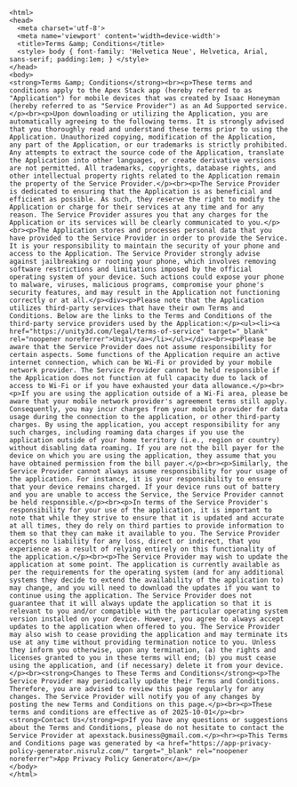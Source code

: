<!DOCTYPE html>
    <html>
    <head>
      <meta charset='utf-8'>
      <meta name='viewport' content='width=device-width'>
      <title>Terms &amp; Conditions</title>
      <style> body { font-family: 'Helvetica Neue', Helvetica, Arial, sans-serif; padding:1em; } </style>
    </head>
    <body>
    <strong>Terms &amp; Conditions</strong><br><p>These terms and conditions apply to the Apex Stack app (hereby referred to as "Application") for mobile devices that was created by Isaac Honeyman (hereby referred to as "Service Provider") as an Ad Supported service.</p><br><p>Upon downloading or utilizing the Application, you are automatically agreeing to the following terms. It is strongly advised that you thoroughly read and understand these terms prior to using the Application. Unauthorized copying, modification of the Application, any part of the Application, or our trademarks is strictly prohibited. Any attempts to extract the source code of the Application, translate the Application into other languages, or create derivative versions are not permitted. All trademarks, copyrights, database rights, and other intellectual property rights related to the Application remain the property of the Service Provider.</p><br><p>The Service Provider is dedicated to ensuring that the Application is as beneficial and efficient as possible. As such, they reserve the right to modify the Application or charge for their services at any time and for any reason. The Service Provider assures you that any charges for the Application or its services will be clearly communicated to you.</p><br><p>The Application stores and processes personal data that you have provided to the Service Provider in order to provide the Service. It is your responsibility to maintain the security of your phone and access to the Application. The Service Provider strongly advise against jailbreaking or rooting your phone, which involves removing software restrictions and limitations imposed by the official operating system of your device. Such actions could expose your phone to malware, viruses, malicious programs, compromise your phone's security features, and may result in the Application not functioning correctly or at all.</p><div><p>Please note that the Application utilizes third-party services that have their own Terms and Conditions. Below are the links to the Terms and Conditions of the third-party service providers used by the Application:</p><ul><li><a href="https://unity3d.com/legal/terms-of-service" target="_blank" rel="noopener noreferrer">Unity</a></li></ul></div><br><p>Please be aware that the Service Provider does not assume responsibility for certain aspects. Some functions of the Application require an active internet connection, which can be Wi-Fi or provided by your mobile network provider. The Service Provider cannot be held responsible if the Application does not function at full capacity due to lack of access to Wi-Fi or if you have exhausted your data allowance.</p><br><p>If you are using the application outside of a Wi-Fi area, please be aware that your mobile network provider's agreement terms still apply. Consequently, you may incur charges from your mobile provider for data usage during the connection to the application, or other third-party charges. By using the application, you accept responsibility for any such charges, including roaming data charges if you use the application outside of your home territory (i.e., region or country) without disabling data roaming. If you are not the bill payer for the device on which you are using the application, they assume that you have obtained permission from the bill payer.</p><br><p>Similarly, the Service Provider cannot always assume responsibility for your usage of the application. For instance, it is your responsibility to ensure that your device remains charged. If your device runs out of battery and you are unable to access the Service, the Service Provider cannot be held responsible.</p><br><p>In terms of the Service Provider's responsibility for your use of the application, it is important to note that while they strive to ensure that it is updated and accurate at all times, they do rely on third parties to provide information to them so that they can make it available to you. The Service Provider accepts no liability for any loss, direct or indirect, that you experience as a result of relying entirely on this functionality of the application.</p><br><p>The Service Provider may wish to update the application at some point. The application is currently available as per the requirements for the operating system (and for any additional systems they decide to extend the availability of the application to) may change, and you will need to download the updates if you want to continue using the application. The Service Provider does not guarantee that it will always update the application so that it is relevant to you and/or compatible with the particular operating system version installed on your device. However, you agree to always accept updates to the application when offered to you. The Service Provider may also wish to cease providing the application and may terminate its use at any time without providing termination notice to you. Unless they inform you otherwise, upon any termination, (a) the rights and licenses granted to you in these terms will end; (b) you must cease using the application, and (if necessary) delete it from your device.</p><br><strong>Changes to These Terms and Conditions</strong><p>The Service Provider may periodically update their Terms and Conditions. Therefore, you are advised to review this page regularly for any changes. The Service Provider will notify you of any changes by posting the new Terms and Conditions on this page.</p><br><p>These terms and conditions are effective as of 2025-10-01</p><br><strong>Contact Us</strong><p>If you have any questions or suggestions about the Terms and Conditions, please do not hesitate to contact the Service Provider at apexstack.business@gmail.com.</p><hr><p>This Terms and Conditions page was generated by <a href="https://app-privacy-policy-generator.nisrulz.com/" target="_blank" rel="noopener noreferrer">App Privacy Policy Generator</a></p>
    </body>
    </html>
      
